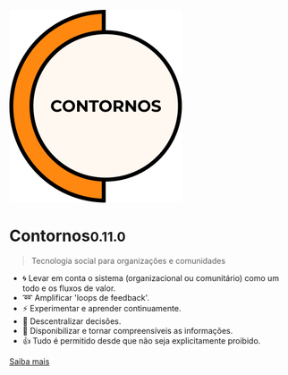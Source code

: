 ![Contornos](./assets/logo.png ':size=220')
	
# Contornos<small>0.11.0</small>

>  Tecnologia social para organizações e comunidades

- :cyclone: Levar em conta o sistema (organizacional ou comunitário) como um todo e os fluxos de valor.
- :loop: Amplificar 'loops de feedback'.
- :zap: Experimentar e aprender continuamente.
- :high_brightness: Descentralizar decisões.
- :loudspeaker: Disponibilizar e tornar compreensíveis as informações.
- :thumbsup: Tudo é permitido desde que não seja explicitamente proibido.

[Saiba mais](start)
